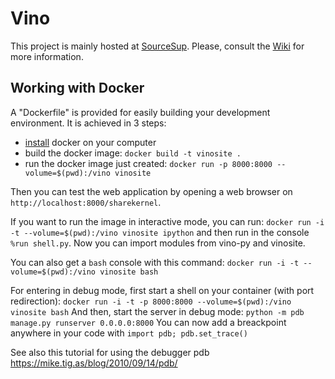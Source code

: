 # Vino

This project is mainly hosted at [SourceSup](https://sourcesup.renater.fr/projects/vino/).
Please, consult the [Wiki](https://sourcesup.renater.fr/wiki/vino/index) for more information.

## Working with Docker

A "Dockerfile" is provided for easily building your development environment. It is achieved in 3 steps:

 - [install](https://docs.docker.com/engine/installation/) docker on your computer
 - build the docker image: 
   `docker build -t vinosite .`
 - run the docker image just created: 
 `docker run -p 8000:8000 --volume=$(pwd):/vino vinosite`

Then you can test the web application by opening a web browser on `http://localhost:8000/sharekernel`.

If you want to run the image in interactive mode, you can run:
 `docker run -i -t --volume=$(pwd):/vino vinosite ipython`
and then run in the console `%run shell.py`. Now you can import modules from vino-py and vinosite.

You can also get a `bash` console with this command:
  `docker run -i -t --volume=$(pwd):/vino vinosite bash`

For entering in debug mode, first start a shell on your container (with port redirection):
  `docker run -i -t -p 8000:8000 --volume=$(pwd):/vino vinosite bash`
And then, start the server in debug mode:
  `python -m pdb manage.py runserver 0.0.0.0:8000`
You can now add a breackpoint anywhere in your code with `import pdb; pdb.set_trace()`

See also this tutorial for using the debugger pdb https://mike.tig.as/blog/2010/09/14/pdb/
  